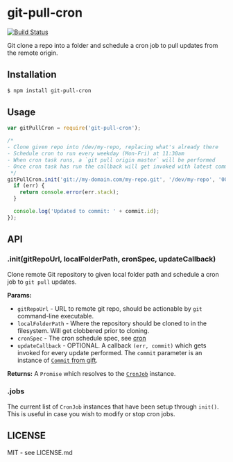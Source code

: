 # git-pull-cron

[![Build Status](https://secure.travis-ci.org/hiddentao/git-pull-cron.png)](http://travis-ci.org/hiddentao/git-pull-cron)

Git clone a repo into a folder and schedule a cron job to pull updates from the 
remote origin.


## Installation

```bash
$ npm install git-pull-cron
```

## Usage

```javascript
var gitPullCron = require('git-pull-cron');

/*
- Clone given repo into /dev/my-repo, replacing what's already there
- Schedule cron to run every weekday (Mon-Fri) at 11:30am
- When cron task runs, a `git pull origin master` will be performed
- Once cron task has run the callback will get invoked with latest commit info
 */
gitPullCron.init('git://my-domain.com/my-repo.git', '/dev/my-repo', '00 30 11 * * 1-5', function(err, commit) {
  if (err) {
    return console.error(err.stack);
  }

  console.log('Updated to commit: ' + commit.id);
});
```

## API

### .init(gitRepoUrl, localFolderPath, cronSpec, updateCallback)

Clone remote Git repository to given local folder path and schedule a cron job 
to `git pull` updates.

**Params:**

  * `gitRepoUrl` - URL to remote git repo, should be actionable by `git` command-line executable.
  * `localFolderPath` - Where the repository should be cloned to in the filesystem. Will get clobbered prior to cloning.
  * `cronSpec` - The cron schedule spec, see [cron](https://www.npmjs.org/package/cron)
  * `updateCallback` - OPTIONAL. A callback `(err, commit)` which gets invoked for every update performed. The `commit` parameter is an instance of [`Commit` from gift](https://www.npmjs.org/package/gift).


**Returns:** A `Promise` which resolves to the [`CronJob`](https://www.npmjs.org/package/cron) instance.

### .jobs

The current list of `CronJob` instances that have been setup through `init()`. 
This is useful in case you wish to modify or stop cron jobs.


## LICENSE

MIT - see LICENSE.md
